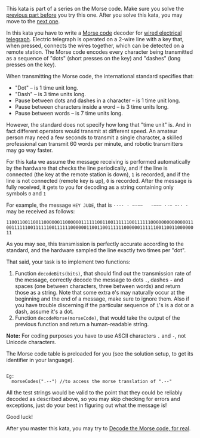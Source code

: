 This kata is part of a series on the Morse code. Make sure you solve the [previous part before](https://www.codewars.com/kata/decode-the-morse-code) you try this one. After you solve this kata, you may move to the [next one](https://www.codewars.com/kata/decode-the-morse-code-for-real).

In this kata you have to write a [Morse code](https://en.wikipedia.org/wiki/Morse_code) decoder for [wired electrical telegraph](https://en.wikipedia.org/wiki/Electrical_telegraph).
Electric telegraph is operated on a 2-wire line with a key that, when pressed, connects the wires together, which can be detected on a remote station. The Morse code encodes every character being transmitted as a sequence of "dots" (short presses on the key) and "dashes" (long presses on the key).

When transmitting the Morse code, the international standard specifies that:
* "Dot" – is 1 time unit long.
* "Dash" – is 3 time units long.
* Pause between dots and dashes in a character – is 1 time unit long.
* Pause between characters inside a word – is 3 time units long.
* Pause between words – is 7 time units long.

However, the standard does not specify how long that "time unit" is. And in fact different operators would transmit at different speed. An amateur person may need a few seconds to transmit a single character, a skilled professional can transmit 60 words per minute, and robotic transmitters may go way faster.

For this kata we assume the message receiving is performed automatically by the hardware that checks the line periodically, and if the line is connected (the key at the remote station is down), `1` is recorded, and if the line is not connected (remote key is up), `0` is recorded. After the message is fully received, it gets to you for decoding as a string containing only symbols `0` and `1`

For example, the message `HEY JUDE`, that is `···· · −·−−   ·−−− ··− −·· ·` may be received as follows:

`1100110011001100000011000000111111001100111111001111110000000000000011001111110011111100111111000000110011001111110000001111110011001100000011`

As you may see, this transmission is perfectly accurate according to the standard, and the hardware sampled the line exactly two times per "dot".

That said, your task is to implement two functions:
1. Function `decodeBits(bits)`, that should find out the transmission rate of the message, correctly decode the message to dots `.`, dashes `-` and spaces (one between characters, three between words) and return those as a string. Note that some extra `0`'s may naturally occur at the beginning and the end of a message, make sure to ignore them. Also if you have trouble discerning if the particular sequence of `1`'s is a dot or a dash, assume it's a dot.
2. Function `decodeMorse(morseCode)`, that would take the output of the previous function and return a human-readable string.

**Note:** For coding purposes you have to use ASCII characters `.` and `-`, not Unicode characters.

The Morse code table is preloaded for you (see the solution setup, to get its identifier in your language).

```

Eg:
  morseCodes(".--") //to access the morse translation of ".--"
  ```
  
  All the test strings would be valid to the point that they could be reliably decoded as described above, so you may skip checking for errors and exceptions, just do your best in figuring out what the message is!
  
  Good luck!
  
  After you master this kata, you may try to [Decode the Morse code, for real](https://www.codewars.com/kata/decode-the-morse-code-for-real).
